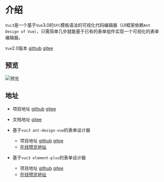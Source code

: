 # 介绍

`Vuc3`是一个基于`Vue`3.0的`SFC`模板语法的可视化代码编辑器（UI框架依赖`Ant Design of Vue`），只需简单几步就能基于已有的表单组件实现一个可视化的表单编辑器。

`Vue`2.0版本 [github](https://github.com/yuexing91/vuc) [gitee](https://gitee.com/yuexing91/vuc)

## 预览

![预览](https://img.wenhairu.com/images/2021/12/06/pFJQC.gif)

## 地址

- 项目地址 [github](https://github.com/yuexing91/vuc3) [gitee](https://gitee.com/yuexing91/vuc3)
- 文档地址 [gitee](http://yuexing91.gitee.io/yuexing91.github.io/vuc3-docs/)
- 基于`vuc3 ant-design-vue`的表单设计器 
  - 项目地址 [github](https://github.com/yuexing91/vuc3-ant-form)  [gitee](https://gitee.com/yuexing91/vuc3-ant-form)
  - [在线预览地址](https://yuexing91.gitee.io/yuexing91.github.io/vuc3-ant-form/)

- 基于`vuc3 element-plus`的表单设计器
    - 项目地址 [github](https://github.com/yuexing91/vuc3-element-form)  [gitee](https://gitee.com/yuexing91/vuc3-element-form)
    - [在线预览地址](https://yuexing91.gitee.io/yuexing91.github.io/vuc3-element-form/)
